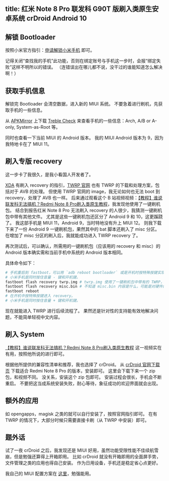 title: 红米 Note 8 Pro 联发科 G90T 版刷入类原生安卓系统 crDroid Android 10
---
## 解锁 Bootloader

按照小米官方指引：[申请解锁小米手机](http://www.miui.com/unlock/download.html) 即可。

记得关闭“查找我的手机”此功能，否则在绑定账号与手机这一步时，会报“绑定失败”这样不明所以的错误。
（连错误出在哪儿都不说，没干过的谁能知道怎么解决啊！）

## 获取手机信息

解锁完 Bootloader 会清空数据，进入新的 MIUI 系统。
不要急着进行刷机，先获取手机的一些信息。

从 [APKMirror](https://www.apkmirror.com/) 上下载 [Treble Check](https://www.apkmirror.com/apk/kevint/treble-check/) 来查看手机的一些信息：Arch, A/B or A-only, System-as-Root 等。

同时也查看一下当前 MIUI 的 Android 版本。
我的 MIUI Android 版本为 9，因为我特地卡在了 MIUI 11。

## 刷入专版 recovery

这一步卡了我很久，是我小看国人开发者了。

[XDA](https://www.xda-developers.com/) 有刷入 recovery 的指引，[TWRP 官网](https://twrp.me/) 也有 TWRP 的下载和处理方案，包括对于 AVB 的处理。
但使用 TWRP 官网的 image，我无论如何也无法 boot 到 recovery，处理了 AVB 也一样。
后来通过观看这个 B 站视频视频：[【教程】谁说联发科无法搞机？Redmi Note 8 Pro刷入类原生教程](https://www.bilibili.com/video/BV1n64y1u7p4)，我发现他使用了一键刷机包。
结合到报告红米 Note 8 Pro 无法刷入 recovery 的人很少，我猜测一键刷机包中带有其他文件。
尤其是这些一键刷机包还区分了 Android 9 和 10，这更蹊跷了。
我这部手机是 MIUI 11，Android 9，当时特地没有升上 MIUI 12。
则我下载下来了一份 Android 9 一键刷机包，果然其中的 bat 脚本还刷入了 misc 分区。
在增加了 misc 分区的刷入后，我就能成功进入 TWRP recovery 了。

再次测试后，可以确认，所需用的一键刷机包（应该用的 recovery 和 misc）的 Android 版本确实需和当前手机中系统的 Android 版本相同。

具体命令如下：

```bash
# 手机重启到 fastboot，可以用 `adb reboot bootloader` 或是开机时按特殊按键实现。
# 小米手机是同时按住音量 - 键和开机键。
fastboot flash recovery twrp.img # twrp.img 使用了一键刷机包中带有的 TWRP，以求兼容性。
fastboot flash recovery misc.bin # 不知道 misc.bin 内容是什么，可能是对硬件的一些参数配置。
fastboot reboot
# 在开机中按特殊按键进入 recovery。
# 小米手机是同时按住音量 + 键和开机键。
```

现在就能进入 TWRP 进行后续流程了。
果然还是针对性的支持能有效地解决问题，不能简单轻视中文内容。

## 刷入 System

[【教程】谁说联发科无法搞机？Redmi Note 8 Pro刷入类原生教程](https://www.bilibili.com/video/BV1n64y1u7p4) 这一视频实在有用，按照他所说的进行即可。

根据他所提供的兼容性清单和推荐，我也选择了 crDroid。
从 [crDroid 官网下载页](https://crdroid.net/dl.php) 下载适合 Redmi Note 8 Pro 的版本，安装即可。
这里会下载下来一个 zip 包，和视频不同。
没关系，安装这个 zip 包即可。
安装过程会很长，手机会不断重启。
不要把这当成系统安装失败，耐心等待，象征成功的欢迎界面就会出现。

## 额外的应用

如 opengapps，magisk 之类的就可以自行安装了，按照官网指引即可。
在有 TWRP 的情况下，大部分时候只需要直接卡刷（从 TWRP 中安装）即可。

## 题外话

试了一夜 crDroid 之后，我发现还是 MIUI 好用，虽然功能受限性能不佳续航雪崩，但是勉强还算得上开箱即用。
比如 crDroid 就没有开箱即用的全面屏手势，文件管理之类的应用也得自己安装。
作为日用设备，手机还是稳定省心点更好。

我自己的 MIUI 配置方案在 [这里](/src/posts/2020-09-30-miui-setup)，勉强能用。

